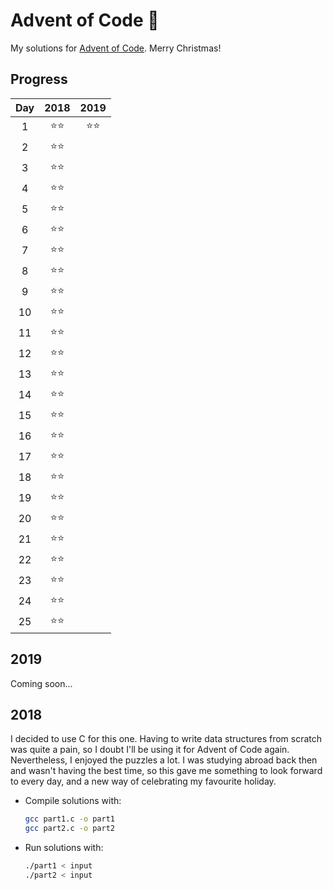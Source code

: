 # Advent of Code 🎄
My solutions for [Advent of Code](https://adventofcode.com/). Merry Christmas!

## Progress
| Day | 2018 | 2019 |
|:---:|:----:|:----:|
| 1   |  ⭐⭐  |  ⭐⭐  |
| 2   |  ⭐⭐  |      |
| 3   |  ⭐⭐  |      |
| 4   |  ⭐⭐  |      |
| 5   |  ⭐⭐  |      |
| 6   |  ⭐⭐  |      |
| 7   |  ⭐⭐  |      |
| 8   |  ⭐⭐  |      |
| 9   |  ⭐⭐  |      |
| 10  |  ⭐⭐  |      |
| 11  |  ⭐⭐  |      |
| 12  |  ⭐⭐  |      |
| 13  |  ⭐⭐  |      |
| 14  |  ⭐⭐  |      |
| 15  |  ⭐⭐  |      |
| 16  |  ⭐⭐  |      |
| 17  |  ⭐⭐  |      |
| 18  |  ⭐⭐  |      |
| 19  |  ⭐⭐  |      |
| 20  |  ⭐⭐  |      |
| 21  |  ⭐⭐  |      |
| 22  |  ⭐⭐  |      |
| 23  |  ⭐⭐  |      |
| 24  |  ⭐⭐  |      |
| 25  |  ⭐⭐  |      |

## 2019

Coming soon...

## 2018

I decided to use C for this one. Having to write data structures from scratch was quite a pain, so I doubt I'll be using it for Advent of Code again.
Nevertheless, I enjoyed the puzzles a lot. I was studying abroad back then and wasn't having the best time, so this gave me something to look forward to every day, and a new way of celebrating my favourite holiday.

* Compile solutions with:
	```bash
	gcc part1.c -o part1
	gcc part2.c -o part2
	```
* Run solutions with:
	```bash
	./part1 < input
	./part2 < input
	```
